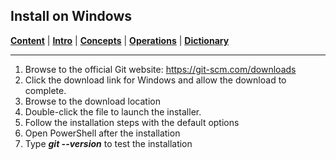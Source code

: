 ## Install on Windows

[**Content**](../README.md) |
[**Intro**](../01-Introduction/introduction.md) |
[**Concepts**](../02-Concepts/concepts.md) |
[**Operations**](../03-Operations/operations.md) |
[**Dictionary**](../04-Appendix/dictionary.md)
________________________________________________________________________________

1. Browse to the official Git website: https://git-scm.com/downloads
2. Click the download link for Windows and allow the download to complete.
3. Browse to the download location
4. Double-click the file to launch the installer.
5. Follow the installation steps with the default options
6. Open PowerShell after the installation
7. Type ***git --version*** to test the installation